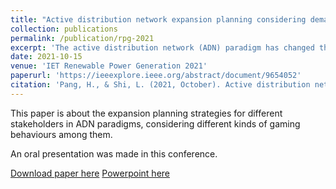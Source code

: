 ```yaml
---
title: "Active distribution network expansion planning considering demand response and NON-cooperative multi-stakeholder game"
collection: publications
permalink: /publication/rpg-2021
excerpt: 'The active distribution network (ADN) paradigm has changed the planning and operating scheme of traditional distribution systems. With the development of distributed generation (DG), the power generation business is getting decentralized, and the DG operators (DGOs) and power users are getting more involved in the planning affairs of ADN as independent stakeholders. How to reasonably deploy the network resources according to the needs of different stakeholders whilst satisfying the safe and stable operation of the system is one of the urgent problems to be solved. In this paper, an ADN expansion planning method considering demand response (DR) and non-cooperative game among stakeholders is proposed. Firstly, a DR operator (DRO) model is established, which abstracts the power users as a unified stakeholder; Secondly, a bi-level ADN planning-operating model is established. The upper level model describes the game relation between the distribution network operator (DNO) and the DGOs in the planning layer, and the lower level model describes the game relation between the DNO and the DRO in the operating layer. The genetic algorithm and particle swarm optimization are applied for the solutions of the proposed models. Finally, the case studies are carried out to verify the effectiveness of the proposed model.'
date: 2021-10-15
venue: 'IET Renewable Power Generation 2021'
paperurl: 'https://ieeexplore.ieee.org/abstract/document/9654052'
citation: 'Pang, H., & Shi, L. (2021, October). Active distribution network expansion planning considering demand response and NON-cooperative multi-stakeholder game. In The 10th Renewable Power Generation Conference (RPG 2021) (Vol. 2021, pp. 515-522). IET.'
---
```

This paper is about the expansion planning strategies for different stakeholders in ADN paradigms, considering different kinds of gaming behaviours among them.

An oral presentation was made in this conference.

[Download paper here](https://ieeexplore.ieee.org/stamp/stamp.jsp?tp=&arnumber=9654052)
[Powerpoint here](http://events.theiet.org.cn/person/view_paper.asp?id=620&en=1)
